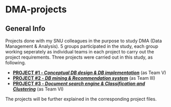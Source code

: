 # DMA-projects
## General Info
Projects done with my SNU colleagues in the purpose to study DMA (Data Management & Analysis). 5 groups participated in the study, each group working seperately as individual teams in each project to carry out the project requirements. Three projects were carried out in this study, as following.

- [**PROJECT #1 - *Conceptual DB design & DB implementation***](./project1) (as Team V)  
- [**PROJECT #2 - *DB mining & Recommendation system***](./project2) (as Team III)  
- [**PROJECT #3 - *Document search engine & Classification and Clustering***](./project3) (as Team VI)  

The projects will be further explained in the corresponding project files.
